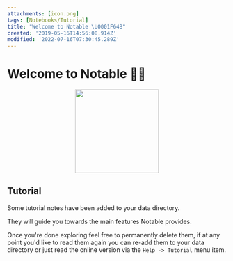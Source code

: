 ```yaml
---
attachments: [icon.png]
tags: [Notebooks/Tutorial]
title: "Welcome to Notable \U0001F64B"
created: '2019-05-16T14:56:08.914Z'
modified: '2022-07-16T07:30:45.289Z'
---
```


# Welcome to Notable :raising_hand_woman:

<p align="center">
  <img src="@attachment/icon.png" width="192">
</p>

## Tutorial

Some tutorial notes have been added to your data directory.

They will guide you towards the main features Notable provides.

Once you're done exploring feel free to permanently delete them, if at any point you'd like to read them again you can re-add them to your data directory or just read the online version via the `Help -> Tutorial` menu item.
